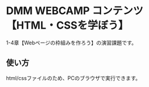 # DMM WEBCAMP コンテンツ【HTML・CSSを学ぼう】
1-4章【Webページの枠組みを作ろう】の演習課題です。
## 使い方
html/cssファイルのため、PCのブラウザで実行できます。